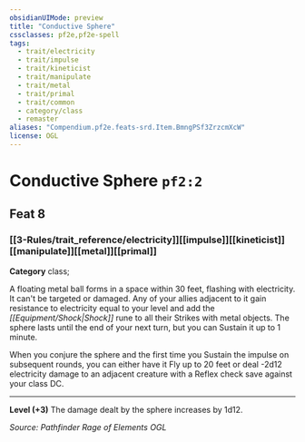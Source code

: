 ```yaml
---
obsidianUIMode: preview
title: "Conductive Sphere"
cssclasses: pf2e,pf2e-spell
tags:
  - trait/electricity
  - trait/impulse
  - trait/kineticist
  - trait/manipulate
  - trait/metal
  - trait/primal
  - trait/common
  - category/class
  - remaster
aliases: "Compendium.pf2e.feats-srd.Item.BmngPSf3ZrzcmXcW"
license: OGL
---
```

# Conductive Sphere `pf2:2`
## Feat 8
### [[3-Rules/trait_reference/electricity]][[impulse]][[kineticist]][[manipulate]][[metal]][[primal]]

**Category** class; 




A floating metal ball forms in a space within 30 feet, flashing with electricity. It can't be targeted or damaged. Any of your allies adjacent to it gain resistance to electricity equal to your level and add the _[[Equipment/Shock|Shock]]_ rune to all their Strikes with metal objects. The sphere lasts until the end of your next turn, but you can Sustain it up to 1 minute.

When you conjure the sphere and the first time you Sustain the impulse on subsequent rounds, you can either have it Fly up to 20 feet or deal -2d12 electricity damage to an adjacent creature with a Reflex check save against your class DC.

* * *

**Level (+3)** The damage dealt by the sphere increases by 1d12.

*Source: Pathfinder Rage of Elements*
*OGL*